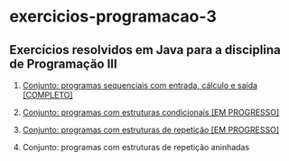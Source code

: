 # exercicios-programacao-3

## Exercícios resolvidos em Java para a disciplina de Programação III 

1. [Conjunto: programas sequenciais com entrada, cálculo e saída [COMPLETO]](/conjunto-01)

2. [Conjunto: programas com estruturas condicionais [EM PROGRESSO]](/conjunto-02)

3. [Conjunto: programas com estruturas de repetição [EM PROGRESSO]](/conjunto-03)

4. Conjunto: programas com estruturas de repetição aninhadas

